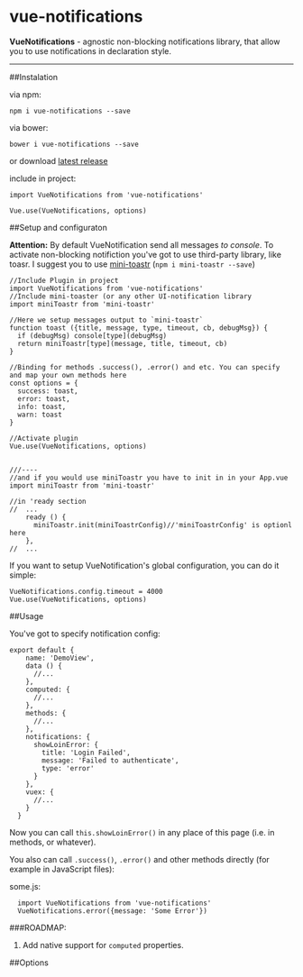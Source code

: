 # vue-notifications

**VueNotifications** - agnostic non-blocking notifications library, that allow you to use notifications in declaration style.

----

##Instalation

via npm:

```shell
npm i vue-notifications --save
```

via bower:

```shell
bower i vue-notifications --save
```
or download [latest release][1]

include in project:

```JS
import VueNotifications from 'vue-notifications' 
```

```JS
Vue.use(VueNotifications, options)
```

##Setup and configuraton

**Attention:** By default VueNotification send all messages _to console_. To activate non-blocking notifiction you've got to use third-party library, like toasr. I suggest you to use [mini-toastr][2] (`npm i mini-toastr --save`)

```JS
//Include Plugin in project
import VueNotifications from 'vue-notifications'
//Include mini-toaster (or any other UI-notification library
import miniToastr from 'mini-toastr'

//Here we setup messages output to `mini-toastr`
function toast ({title, message, type, timeout, cb, debugMsg}) {
  if (debugMsg) console[type](debugMsg)
  return miniToastr[type](message, title, timeout, cb)
}

//Binding for methods .success(), .error() and etc. You can specify and map your own methods here
const options = {
  success: toast,
  error: toast,
  info: toast,
  warn: toast
}

//Activate plugin
Vue.use(VueNotifications, options)


///----
//and if you would use miniToastr you have to init in in your App.vue
import miniToastr from 'mini-toastr'

//in 'ready section
//  ...
    ready () {
      miniToastr.init(miniToastrConfig)//'miniToastrConfig' is optionl here
    },
//  ...
```

If you want to setup VueNotification's global configuration, you can do it simple:

```JS
VueNotifications.config.timeout = 4000
Vue.use(VueNotifications, options)
```

##Usage

You've got to specify notification config:

```JS
export default {
    name: 'DemoView',
    data () {
      //...
    },
    computed: {
      //...
    },
    methods: {
      //...
    },
    notifications: {
      showLoinError: {
        title: 'Login Failed',
        message: 'Failed to authenticate',
        type: 'error'
      }
    },
    vuex: {
      //...
    }
  }
```
Now you can call `this.showLoinError()` in any place of this page (i.e. in methods, or whatever).

You also can call `.success()`, `.error()` and other methods directly (for example in JavaScript files):

some.js:

```JS
  import VueNotifications from 'vue-notifications'
  VueNotifications.error({message: 'Some Error'})
```

###ROADMAP:

1. Add native support for `computed` properties.

##Options

[1]: https://github.com/se-panfilov/vue-notifications/releases
[2]: https://github.com/se-panfilov/mini-toastr
